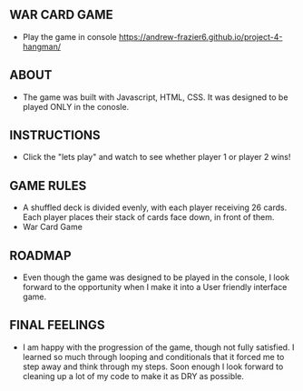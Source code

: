 ## WAR CARD GAME

- Play the game in console https://andrew-frazier6.github.io/project-4-hangman/

## ABOUT

- The game was built with Javascript, HTML, CSS. It was designed to be played ONLY in the conosle.

## INSTRUCTIONS

- Click the "lets play" and watch to see whether player 1 or player 2 wins!

## GAME RULES

- A shuffled deck is divided evenly, with each player receiving 26 cards. Each player places their stack of cards face down, in front of them.
- War Card Game

## ROADMAP

- Even though the game was designed to be played in the console, I look forward to the opportunity when I make it into a User friendly interface game.

## FINAL FEELINGS

- I am happy with the progression of the game, though not fully satisfied. I learned so much through looping and conditionals that it forced me to step away and think through my steps. Soon enough I look forward to cleaning up a lot of my code to make it as DRY as possible.
